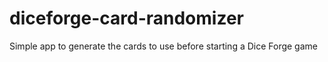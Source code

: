 # diceforge-card-randomizer
Simple app to generate the cards to use before starting a Dice Forge game
